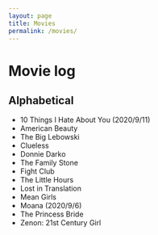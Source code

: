 ```yaml
---
layout: page
title: Movies
permalink: /movies/
---
```


# Movie log
## Alphabetical
* 10 Things I Hate About You (2020/9/11)
* American Beauty
* The Big Lebowski
* Clueless
* Donnie Darko
* The Family Stone
* Fight Club
* The Little Hours
* Lost in Translation
* Mean Girls
* Moana (2020/9/6)
* The Princess Bride
* Zenon: 21st Century Girl
